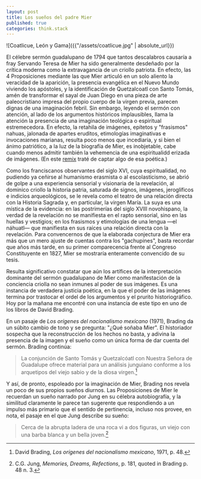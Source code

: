 ```yaml
---
layout: post
title: Los sueños del padre Mier
published: true
categories: think.stack
---
```


![Coatlicue, León y Gama]({{"/assets/coatlicue.jpg" | absolute_url}})

El célebre sermón guadalupano de 1794 que tantos descalabros causaría a fray Servando Teresa de Mier ha sido generalmente desdeñado por la crítica moderna como la  extravagancia de un criollo patriota. En efecto, las 4 Proposiciones mediante las que Mier articuló en un solo aliento la veracidad de la aparición, la presencia evangélica en el Nuevo Mundo viviendo los apóstoles, y la identificación de Quetzalcoatl con Santo Tomás, amén de transformar el sayal de Juan Diego en una pieza de arte paleocristiano impresa del propio cuerpo de la virgen previa, parecen dignas de una imaginación febril. Sin embargo, leyendo el sermón con atención, al lado de los argumentos históricos implausibles, llama la atención la presencia de una imaginación teológica o espiritual estremecedora. En efecto, la retahila de imágenes, epítetos y "frasismos" nahuas, jalonada de apartes eruditos, etimologías imaginativas e invocaciones marianas, resulta poco menos que incediaria, y si bien el ánimo patriótico, a la luz de la biografía de Mier, es inobjetable, cabe cuando menos admitir también la vehemencia de una espiritualidd erizada de imágenes. (En este [remix](http://davidcolmenares.org/galeria/mier) traté de captar algo de esa poética.)

Como los franciscanos observantes del siglo XVI, cuya espiritualidad, no pudiendo ya ceñirse al  humanismo erasmista o al escolasticismo, se abrió de golpe a una experiencia sensorial y visionaria de la revelación, al dominico criollo la historia patria, saturada de signos, imágenes, jeroglíficos e indicios arqueológicos, se le revela como el teatro de una relación directa con la Historia Sagrada y, en particular, la virgen María. La suya es una mística de la evidencia: en las postrimerías del siglo XVIII novohispano, la verdad de la revelación no se manifiesta en el rapto sensorial, sino en las huellas y vestigios; en los frasismos y etimologías de una lengua —el náhuatl— que manifiesta en sus raíces una relación directa con la revelación. Para convencernos de que la elaborada conjectura de Mier era más que un mero ajuste de cuentas contra los "gachupines", basta recordar que años más tarde, en su primer comparecencia frente al Congreso Constituyente en 1827, Mier se mostraría enteramente convencido de su tesis. 

Resulta significativo constatar que aún los artífices de la interpretación dominante del sermón guadalupano de Mier como manifestación de la conciencia criolla no sean inmunes al poder de sus imágenes. Es una instancia de verdadera justicia poética, en la que el poder de las imágenes termina por trastocar el ordel de los argumentos y el prurito historiográfico. Hoy por la mañana me encontré con una instancia de este tipo en uno de los libros de David Brading. 

En un pasaje de *Los orígenes del nacionalismo mexicano* (1971), Brading da un súbito cambio de tono y se pregunta: "¿Qué soñaba Mier". El historiador sospecha que la reconstrucción de los hechos no basta, y adivina la presencia de la imagen y el sueño como un única forma de dar cuenta del sermón. Brading continúa:

>La conjunción de Santo Tomás y Quetzalcóatl con Nuestra Señora de Guadalupe ofrece material para un análisis junguiano conforme a los arquetipos del viejo sabio y de la diosa virgen.[^1]

Y así, de pronto, espoleado por la imaginación de Mier, Brading nos revela un poco de sus propios sueños diurnos. Las Proposiciones de Mier le recuerdan un sueño narrado por Jung en su célebra autobiografía, y la similitud claramente le parece tan sugerente que respondiendo a un impulso más primario que el sentido de pertinencia, incluso nos provee, en nota, el pasaje en el que Jung describe su sueño:

>Cerca de la abrupta ladera de una roca vi a dos figuras, un viejo con una barba blanca y un bella joven.[^2]

[^1]: David Brading, *Los orígenes del nacionalismo mexicano*, 1971, p. 48.
[^2]: C.G. Jung, *Memories, Dreams, Refections*, p. 181, quoted in Brading p. 48 n. 3. 
